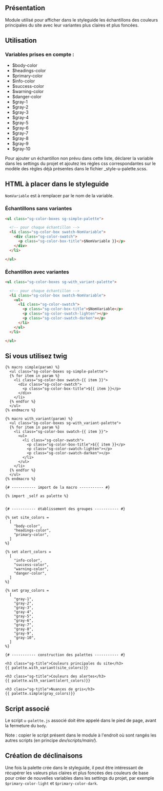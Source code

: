 Présentation
------------

Module utilisé pour afficher dans le styleguide les échantillons des couleurs principales du site avec leur variantes plus claires et plus foncées.

Utilisation
-----------

### Variables prises en compte :
  * $body-color
  * $headings-color
  * $primary-color
  * $info-color
  * $success-color
  * $warning-color
  * $danger-color
  * $gray-1
  * $gray-2
  * $gray-3
  * $gray-4
  * $gray-5
  * $gray-6
  * $gray-7
  * $gray-8
  * $gray-9
  * $gray-10

Pour ajouter un échantillon non prévu dans cette liste, déclarer la variable dans les settings du projet et ajoutez les règles css correspondantes sur le modèle des règles déjà présentes dans le fichier _style-u-palette.scss.

HTML à placer dans le styleguide
--------------------------------

`NomVariable` est à remplacer par le nom de la variable.

### Échantillons sans variantes

```html
<ul class="sg-color-boxes sg-simple-palette">

  <!-- pour chaque échantillon -->
  <li class="sg-color-box swatch-NomVariable">
    <div class="sg-color-swatch">
      <p class="sg-color-box-title">$NomVariable }}</p>
    </div>
  </li>

</ul>
```

### Échantillon avec variantes

```html
<ul class="sg-color-boxes sg-with_variant-palette">

  <!-- pour chaque échantillon -->
  <li class="sg-color-box swatch-NomVariable">
    <ul>
      <li class="sg-color-swatch">
        <p class="sg-color-box-title">$NomVariable</p>
        <p class="sg-color-swatch-lighten"></p>
        <p class="sg-color-swatch-darken"></p>
      </li>
    </ul>
  </li>

</ul>
```

Si vous utilisez twig
---------------------

```twig
{% macro simple(param) %}
  <ul class="sg-color-boxes sg-simple-palette">
  {% for item in param %}
    <li class="sg-color-box swatch-{{ item }}">
      <div class="sg-color-swatch">
        <p class="sg-color-box-title">${{ item }}</p>
      </div>
    </li>
  {% endfor %}
  </ul>
{% endmacro %}

{% macro with_variant(param) %}
  <ul class="sg-color-boxes sg-with_variant-palette">
  {% for item in param %}
    <li class="sg-color-box swatch-{{ item }}">
      <ul>
        <li class="sg-color-swatch">
          <p class="sg-color-box-title">${{ item }}</p>
          <p class="sg-color-swatch-lighten"></p>
          <p class="sg-color-swatch-darken"></p>
        </li>
      </ul>
    </li>
  {% endfor %}
  </ul>
{% endmacro %}

{# ----------- import de la macro ----------- #}

{% import _self as palette %}


{# ----------- établissement des groupes ----------- #}

{% set site_colors =
  [
    "body-color",
    "headings-color",
    "primary-color",
  ]
%}

{% set alert_colors =
  [
    "info-color",
    "success-color",
    "warning-color",
    "danger-color",
  ]
%}

{% set gray_colors =
  [
    "gray-1",
    "gray-2",
    "gray-3",
    "gray-4",
    "gray-5",
    "gray-6",
    "gray-7",
    "gray-8",
    "gray-9",
    "gray-10",
  ]
%}

{# ----------- construction des palettes ----------- #}

<h3 class="sg-title">Couleurs principales du site</h3>
{{ palette.with_variant(site_colors)}}

<h3 class="sg-title">Couleurs des alertes</h3>
{{ palette.with_variant(alert_colors)}}

<h3 class="sg-title">Nuances de gris</h3>
{{ palette.simple(gray_colors)}}

```

Script associé
--------------

Le script `u-palette.js` associé doit être appelé dans le pied de page, avant la fermeture du `body`.

Note : copier le script présent dans le module à l'endroit où sont rangés les autres scripts (en principe *dev/scripts/main/*).


Création de déclinaisons
------------------------

Une fois la palette crée dans le styleguide, il peut être intéressant de récupérer les valeurs plus claires et plus foncées des couleurs de base pour créer de nouvelles variables dans les settings du projet, par exemple `$primary-color-light` et `$primary-color-dark`.
